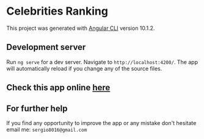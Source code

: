 # Celebrities Ranking

This project was generated with [Angular CLI](https://github.com/angular/angular-cli) version 10.1.2.

## Development server

Run `ng serve` for a dev server. Navigate to `http://localhost:4200/`. The app will automatically reload if you change any of the source files.

## Check this app online [here](https://sergio8016.github.io/celebritiesRanking/landing)

## For further help

If you find any opportunity to improve the app or any mistake don't hesitate email me: `sergio8016@gmail.com`
